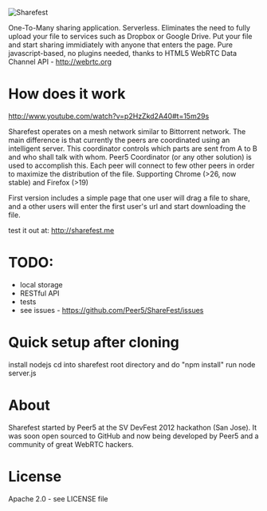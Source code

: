 ![Sharefest](https://raw.github.com/Peer5/ShareFest/master/public/img/logo.png)

One-To-Many sharing application. Serverless.
Eliminates the need to fully upload your file to services such as Dropbox or Google Drive.
Put your file and start sharing immidiately with anyone that enters the page.
Pure javascript-based, no plugins needed, thanks to HTML5 WebRTC Data Channel API - http://webrtc.org

How does it work
================
http://www.youtube.com/watch?v=p2HzZkd2A40#t=15m29s

Sharefest operates on a mesh network similar to Bittorrent network.
The main difference is that currently the peers are coordinated using an intelligent server.
This coordinator controls which parts are sent from A to B and who shall talk with whom.
Peer5 Coordinator (or any other solution) is used to accomplish this.
Each peer will connect to few other peers in order to maximize the distribution of the file.
Supporting Chrome (>26, now stable) and Firefox (>19)

First version includes a simple page that one user will drag a file to
share, and a other users will enter the first user's url and start downloading the file.

test it out at: http://sharefest.me

TODO:
============
* local storage
* RESTful API
* tests
* see issues - https://github.com/Peer5/ShareFest/issues

Quick setup after cloning
==============
install nodejs
cd into sharefest root directory and do "npm install"
run node server.js

About
==============
Sharefest started by Peer5 at the SV DevFest 2012 hackathon (San Jose).
It was soon open sourced to GitHub and now being developed by Peer5 and a community of great WebRTC hackers.

License
==============
Apache 2.0 - see LICENSE file